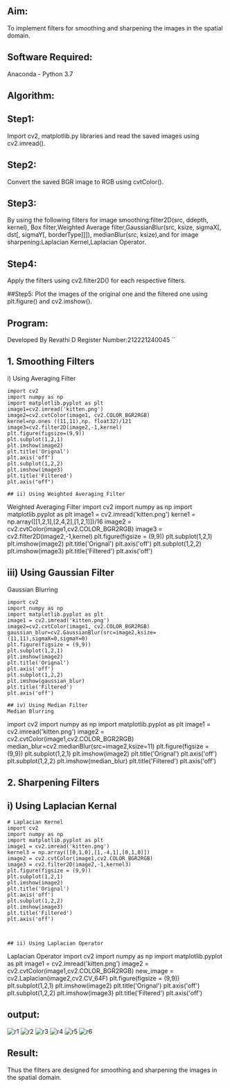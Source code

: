 ## Aim:
To implement filters for smoothing and sharpening the images in the spatial domain.

## Software Required:
Anaconda - Python 3.7

## Algorithm:
## Step1:
Import cv2, matplotlib.py libraries and read the saved images using cv2.imread().

## Step2:
Convert the saved BGR image to RGB using cvtColor().

## Step3:
By using the following filters for image smoothing:filter2D(src, ddepth, kernel), Box filter,Weighted Average filter,GaussianBlur(src, ksize, sigmaX[, dst[, sigmaY[, borderType]]]), medianBlur(src, ksize),and for image sharpening:Laplacian Kernel,Laplacian Operator.

## Step4:
Apply the filters using cv2.filter2D() for each respective filters.

##Step5:
Plot the images of the original one and the filtered one using plt.figure() and cv2.imshow().

## Program:
Developed By Revathi D Register Number:212221240045 ``

## 1. Smoothing Filters
i) Using Averaging Filter
```
import cv2
import numpy as np
import matplotlib.pyplot as plt
image1=cv2.imread('kitten.png') 
image2=cv2.cvtColor(image1, cv2.COLOR_BGR2RGB)
kernel=np.ones ((11,11),np. float32)/121 
image3=cv2.filter2D(image2,-1,kernel)
plt.figure(figsize=(9,9))
plt.subplot(1,2,1) 
plt.imshow(image2)
plt.title('Orignal')
plt.axis('off')
plt.subplot(1,2,2)
plt.imshow(image3)
plt.title('Filtered')
plt.axis("off")

## ii) Using Weighted Averaging Filter
``` 
Weighted Averaging Filter
import cv2 
import numpy as np
import matplotlib.pyplot as plt
image1 = cv2.imread('kitten.png')
kerne1 = np.array([[1,2,1],[2,4,2],[1,2,1]])/16
image2 = cv2.cvtColor(image1,cv2.COLOR_BGR2RGB)
image3 = cv2.filter2D(image2,-1,kernel)
plt.figure(figsize = (9,9))
plt.subplot(1,2,1)
plt.imshow(image2)
plt.title('Orignal')
plt.axis('off') 
plt.subplot(1,2,2)
plt.imshow(image3) 
plt.title('Filtered')
plt.axis('off')

## iii) Using Gaussian Filter
Gaussian Blurring 
```
import cv2
import numpy as np
import matplotlib.pyplot as plt 
image1 = cv2.imread('kitten.png')
image2=cv2.cvtColor(image1, cv2.COLOR_BGR2RGB) 
gaussian_blur=cv2.GaussianBlur(src=image2,ksize=(11,11),sigmaX=0,sigmaY=0)
plt.figure(figsize = (9,9))
plt.subplot(1,2,1) 
plt.imshow(image2)
plt.title('Orignal') 
plt.axis('off')
plt.subplot(1,2,2) 
plt.imshow(gaussian_blur)
plt.title('Filtered')
plt.axis('off')

## iv) Using Median Filter
Median Blurring
```
import cv2 
import numpy as np
import matplotlib.pyplot as plt
image1 = cv2.imread('kitten.png')
image2 = cv2.cvtColor(image1,cv2.COLOR_BGR2RGB)
median_blur=cv2.medianBlur(src=image2,ksize=11)
plt.figure(figsize = (9,9))
plt.subplot(1,2,1)
plt.imshow(image2)
plt.title('Orignal')
plt.axis('off') 
plt.subplot(1,2,2)
plt.imshow(median_blur) 
plt.title('Filtered')
plt.axis('off')


## 2. Sharpening Filters
## i) Using Laplacian Kernal
```
# Laplacian Kernel
import cv2 
import numpy as np
import matplotlib.pyplot as plt
image1 = cv2.imread('kitten.png')
kernel3 = np.array([[0,1,0],[1,-4,1],[0,1,0]])
image2 = cv2.cvtColor(image1,cv2.COLOR_BGR2RGB)
image3 = cv2.filter2D(image2,-1,kernel3)
plt.figure(figsize = (9,9))
plt.subplot(1,2,1)
plt.imshow(image2)
plt.title('Orignal')
plt.axis('off') 
plt.subplot(1,2,2)
plt.imshow(image3) 
plt.title('Filtered')
plt.axis('off')



## ii) Using Laplacian Operator
```
Laplacian Operator
import cv2 
import numpy as np
import matplotlib.pyplot as plt
image1 = cv2.imread('kitten.png')
image2 = cv2.cvtColor(image1,cv2.COLOR_BGR2RGB)
new_image = cv2.Laplacian(image2,cv2.CV_64F)
plt.figure(figsize = (9,9))
plt.subplot(1,2,1)
plt.imshow(image2)
plt.title('Orignal')
plt.axis('off') 
plt.subplot(1,2,2)
plt.imshow(image3) 
plt.title('Filtered')
plt.axis('off')

## output:
![r1](https://user-images.githubusercontent.com/96000574/170822222-92284e4b-8ff3-4d10-8a78-ee34ce425db7.png)
![r2](https://user-images.githubusercontent.com/96000574/170822227-56ea1165-a597-42ea-826a-ca79fb6bc571.png)
![r3](https://user-images.githubusercontent.com/96000574/170822234-9d2476b7-ec2b-42bb-98c6-ac36f2371f42.png)
![r4](https://user-images.githubusercontent.com/96000574/170822241-e23130d5-3d4a-46bf-94ad-2b2e584ed88e.png)
![r5](https://user-images.githubusercontent.com/96000574/170822274-c72ac7d7-e656-4a0f-bb9d-2241b394ac3b.png)
![r6](https://user-images.githubusercontent.com/96000574/170822283-790c30ae-429a-4e7e-9e2b-4c6b200f7530.png)

## Result:
Thus the filters are designed for smoothing and sharpening the images in the spatial domain.



